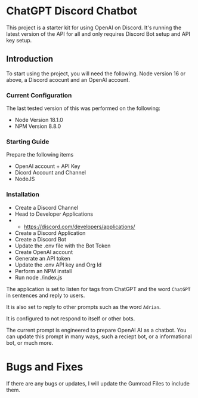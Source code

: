 # ChatGPT Discord Chatbot
This project is a starter kit for using OpenAI on Discord. It's running the latest version of the API for all and only requires Discord Bot setup and API key setup.

## Introduction

To start using the project, you will need the following. Node version 16 or above, a Discord acocunt and an OpenAI account.

### Current Configuration
The last tested version of this was performed on the following:

- Node Version 18.1.0
- NPM Version 8.8.0

### Starting Guide

Prepare the following items

- OpenAI account + API Key
- Dicord Account and Channel
- NodeJS

### Installation

- Create a Discord Channel
- Head to Developer Applications
- - https://discord.com/developers/applications/
- Create a Discord Application
- Create a Discord Bot
- Update the .env file with the Bot Token
- Create OpenAI account
- Generate an API token
- Update the .env API key and Org Id
- Perform an NPM install
- Run node ./index.js

The application is set to listen for tags from ChatGPT and the word ``ChatGPT`` in sentences and reply to users.

It is also set to reply to other prompts such as the word ``Adrian``.

It is configured to not respond to itself or other bots.

The current prompt is engineered to prepare OpenAI AI as a chatbot. You can update this prompt in many ways, such a reciept bot, or a informational bot, or much more.

# Bugs and Fixes

If there are any bugs or updates, I will update the Gumroad Files to include them.